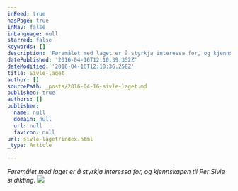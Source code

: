 ```yaml
---
inFeed: true
hasPage: true
inNav: false
inLanguage: null
starred: false
keywords: []
description: 'Føremålet med laget er å styrkja interessa for, og kjennskapen til Per Sivle si dikting.'
datePublished: '2016-04-16T12:10:39.352Z'
dateModified: '2016-04-16T12:10:36.258Z'
title: Sivle-laget
author: []
sourcePath: _posts/2016-04-16-sivle-laget.md
published: true
authors: []
publisher:
  name: null
  domain: null
  url: null
  favicon: null
url: sivle-laget/index.html
_type: Article

---
```

_Føremålet med laget er å styrkja interessa for, og kjennskapen til Per Sivle si dikting._
![](https://the-grid-user-content.s3-us-west-2.amazonaws.com/63b14a64-21bb-4368-8e93-5e1963ef5a10.png)